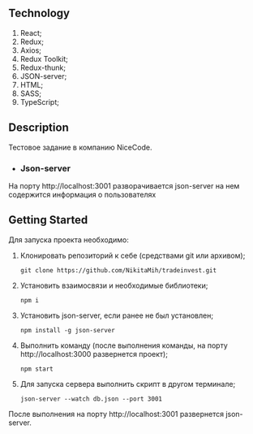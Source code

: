 ## Technology

1. React;
2. Redux;
3. Axios;
4. Redux Toolkit;
5. Redux-thunk;
6. JSON-server;
7. HTML;
8. SASS;
9. TypeScript;

## Description

Тестовое задание в компанию NiceCode.


- ### Json-server

На порту http://localhost:3001 разворачивается json-server на нем содержится информация о пользователях

## Getting Started

Для запуска проекта необходимо: 

1. Клонировать репозиторий к себе (средствами git или архивом);
    ```
   git clone https://github.com/NikitaMih/tradeinvest.git
    ```
2. Установить взаимосвязи и необходимые библиотеки;
    ```
   npm i
    ```
3. Установить json-server, если ранее не был установлен;
    ```
   npm install -g json-server
    ```
4. Выполнить команду (после выполнения команды, на порту http://localhost:3000 развернется проект);
    ```
   npm start
    ```  
5. Для запуска сервера выполнить скрипт в другом терминале;
    ```
   json-server --watch db.json --port 3001
    ```  
После выполнения на порту http://localhost:3001 развернется json-server.